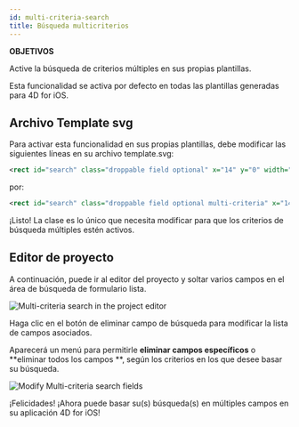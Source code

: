 ```yaml
---
id: multi-criteria-search
title: Búsqueda multicriterios
---
```



<div class = "objectives"> 

**OBJETIVOS**

Active la búsqueda de criterios múltiples en sus propias plantillas.</div> 

Esta funcionalidad se activa por defecto en todas las plantillas generadas para 4D for iOS.

## Archivo Template svg

Para activar esta funcionalidad en sus propias plantillas, debe modificar las siguientes líneas en su archivo template.svg:

```xml
<rect id="search" class="droppable field optional" x="14" y="0" width="238" height="30" stroke-dasharray="5,2" ios:type="0,1,2,4,8,9,11,25,35" ios:bind="searchableField"/>

```

por:

```xml
<rect id="search" class="droppable field optional multi-criteria" x="14" y="0" width="238" height="30" stroke-dasharray="5,2" ios:type="0,1,2,4,8,9,11,25,35" ios:bind="searchableField"/>

```

¡Listo! La clase es lo único que necesita modificar para que los criterios de búsqueda múltiples estén activos.

## Editor de proyecto

A continuación, puede ir al editor del proyecto y soltar varios campos en el área de búsqueda de formulario lista.

![Multi-criteria search in the project editor](assets/en/multi-criteria-search/multi-criteria-search-forms-section.png)

Haga clic en el botón de eliminar campo de búsqueda para modificar la lista de campos asociados.

Aparecerá un menú para permitirle **eliminar campos específicos** o **eliminar todos los campos **, según los criterios en los que desee basar su búsqueda.

![Modify Multi-criteria search fields](assets/en/multi-criteria-search/multi-criteria-search-forms-section-remove-fields.png)

¡Felicidades! ¡Ahora puede basar su(s) búsqueda(s) en múltiples campos en su aplicación 4D for iOS!